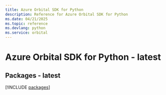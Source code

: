 ```yaml
---
title: Azure Orbital SDK for Python
description: Reference for Azure Orbital SDK for Python
ms.date: 04/21/2025
ms.topic: reference
ms.devlang: python
ms.service: orbital
---
```

# Azure Orbital SDK for Python - latest
## Packages - latest
[!INCLUDE [packages](orbital-index.md)]